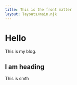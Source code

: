 ```yaml
---
title: This is the front matter
layout: layouts/main.njk
---
```


# Hello

This is my blog.

<h2>I am heading</h2>

This is smth
